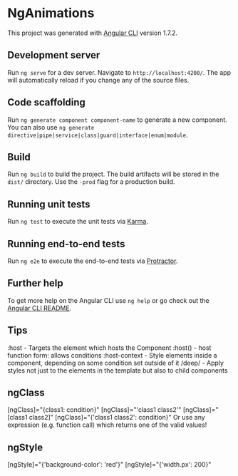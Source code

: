 # NgAnimations

This project was generated with [Angular CLI](https://github.com/angular/angular-cli) version 1.7.2.

## Development server

Run `ng serve` for a dev server. Navigate to `http://localhost:4200/`. The app will automatically reload if you change any of the source files.

## Code scaffolding

Run `ng generate component component-name` to generate a new component. You can also use `ng generate directive|pipe|service|class|guard|interface|enum|module`.

## Build

Run `ng build` to build the project. The build artifacts will be stored in the `dist/` directory. Use the `-prod` flag for a production build.

## Running unit tests

Run `ng test` to execute the unit tests via [Karma](https://karma-runner.github.io).

## Running end-to-end tests

Run `ng e2e` to execute the end-to-end tests via [Protractor](http://www.protractortest.org/).

## Further help

To get more help on the Angular CLI use `ng help` or go check out the [Angular CLI README](https://github.com/angular/angular-cli/blob/master/README.md).


## Tips
:host - Targets the element which hosts the Component
:host() - host function form: allows conditions
:host-context - Style elements inside a component, depending on some condition set outside of it
/deep/ - Apply styles not just to the elements in the template but also to child components


## ngClass
[ngClass]="{class1: condition}"
[ngClass]="'class1 class2'"
[ngClass]="[class1 class2]"
[ngClass]="{'class1 class2': condition}"
Or use any expression (e.g. function call) which returns one of the valid values!

## ngStyle
[ngStyle]="{'background-color': 'red'}"
[ngStyle]="{'width.px': 200}"
